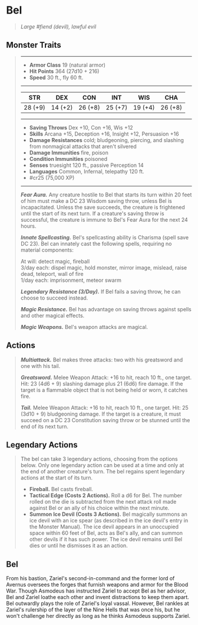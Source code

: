 # Bel
>*Large #fiend (devil), lawful evil*
## Monster Traits
>___
>- **Armor Class** 19 (natural armor)
>- **Hit Points** 364 (27d10 + 216)
>- **Speed** 30 ft., fly 60 ft.
>___
>|STR|DEX|CON|INT|WIS|CHA|
>|:---:|:---:|:---:|:---:|:---:|:---:|
>|28 (+9)|14 (+2)|26 (+8)|25 (+7)|19 (+4)|26 (+8)|
>___
>- **Saving Throws** Dex +10, Con +16, Wis +12
>- **Skills** Arcana +15, Deception +16, Insight +12, Persuasion +16
>- **Damage Resistances** cold; bludgeoning, piercing, and slashing from nonmagical attacks that aren't silvered
>- **Damage Immunities** fire, poison
>- **Condition Immunities** poisoned
>- **Senses** truesight 120 ft., passive Perception 14
>- **Languages** Common, Infernal, telepathy 120 ft.
>- #cr25 (75,000 XP)
>___
>***Fear Aura.*** Any creature hostile to Bel that starts its turn within 20 feet of him must make a DC 23 Wisdom saving throw, unless Bel is incapacitated. Unless the save succeeds, the creature is frightened until the start of its next turn. If a creature's saving throw is successful, the creature is immune to Bel's Fear Aura for the next 24 hours.  
>
>***Innate Spellcasting.*** Bel's spellcasting ability is Charisma (spell save DC 23). Bel can innately cast the following spells, requiring no material components:  
>
>At will: detect magic, fireball  
>3/day each: dispel magic, hold monster, mirror image, mislead, raise dead, teleport, wall of fire  
>1/day each: imprisonment, meteor swarm  
>
>
>***Legendary Resistance (3/Day).*** If Bel fails a saving throw, he can choose to succeed instead.  
>
>***Magic Resistance.*** Bel has advantage on saving throws against spells and other magical effects.  
>
>***Magic Weapons.*** Bel's weapon attacks are magical.  
>
## Actions
>***Multiattack.*** Bel makes three attacks: two with his greatsword and one with his tail.  
>
>***Greatsword.*** Melee Weapon Attack: +16 to hit, reach 10 ft., one target. Hit: 23 (4d6 + 9) slashing damage plus 21 (6d6) fire damage. If the target is a flammable object that is not being held or worn, it catches fire.  
>
>***Tail.*** Melee Weapon Attack: +16 to hit, reach 10 ft., one target. Hit: 25 (3d10 + 9) bludgeoning damage. If the target is a creature, it must succeed on a DC 23 Constitution saving throw or be stunned until the end of its next turn.  
>
## Legendary Actions
>The bel can take 3 legendary actions, choosing from the options below. Only one legendary action can be used at a time and only at the end of another creature's turn. The bel regains spent legendary actions at the start of its turn.
>
>- **Fireball.** Bel casts fireball.
>- **Tactical Edge (Costs 2 Actions).** Roll a d6 for Bel. The number rolled on the die is subtracted from the next attack roll made against Bel or an ally of his choice within the next minute.
>- **Summon Ice Devil (Costs 3 Actions).** Bel magically summons an ice devil with an ice spear (as described in the ice devil's entry in the Monster Manual). The ice devil appears in an unoccupied space within 60 feet of Bel, acts as Bel's ally, and can summon other devils if it has such power. The ice devil remains until Bel dies or until he dismisses it as an action.
## Bel
From his bastion, Zariel's second-in-command and the former lord of Avernus oversees the forges that furnish weapons and armor for the Blood War. Though Asmodeus has instructed Zariel to accept Bel as her advisor, Bel and Zariel loathe each other and invent distractions to keep them apart.
Bel outwardly plays the role of Zariel's loyal vassal. However, Bel rankles at Zariel's rulership of the layer of the Nine Hells that was once his, but he won't challenge her directly as long as he thinks Asmodeus supports Zariel.